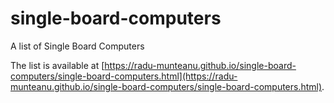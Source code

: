 # single-board-computers

A list of Single Board Computers


The list is available at [https://radu-munteanu.github.io/single-board-computers/single-board-computers.html](https://radu-munteanu.github.io/single-board-computers/single-board-computers.html).
